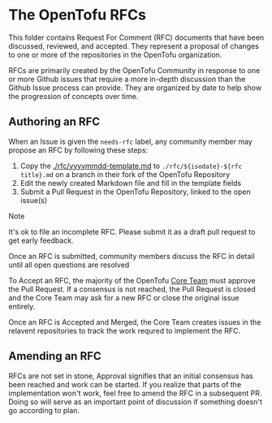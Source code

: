 # The OpenTofu RFCs

This folder contains Request For Comment (RFC) documents that have been discussed, reviewed, and accepted.  They represent a proposal of changes to one or more of the repositories in the OpenTofu organization.

RFCs are primarily created by the OpenTofu Community in response to one or more Github issues that require a more in-depth discussion than the Github Issue process can provide.  They are organized by date to help show the progression of concepts over time.

## Authoring an RFC

When an Issue is given the `needs-rfc` label, any community member may propose an RFC by following these steps:
1. Copy the [./rfc/yyyymmdd-template.md](link) to `./rfc/${isodate}-${rfc title}.md` on a branch in their fork of the OpenTofu Repository
2. Edit the newly created Markdown file and fill in the template fields
3. Submit a Pull Request in the OpenTofu Repository, linked to the open issue(s)

> [!NOTE]
> It's ok to file an incomplete RFC. Please submit it as a draft pull request to get early feedback.

Once an RFC is submitted, community members discuss the RFC in detail until all open questions are resolved

To Accept an RFC, the majority of the OpenTofu [Core Team](../MAINTAINERS) must approve the Pull Request.  If a consensus is not reached, the Pull Request is closed and the Core Team may ask for a new RFC or close the original issue entirely.

Once an RFC is Accepted and Merged, the Core Team creates issues in the relavent repositories to track the work requred to implement the RFC.

## Amending an RFC

RFCs are not set in stone, Approval signifies that an initial consensus has been reached and work can be started. If you realize that parts of the implementation won't work, feel free to amend the RFC in a subsequent PR. Doing so will serve as an important point of discussion if something doesn't go according to plan.
